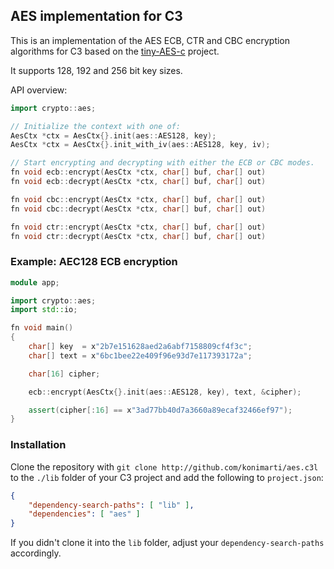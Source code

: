 ## AES implementation for C3

This is an implementation of the AES ECB, CTR and CBC encryption algorithms for
C3 based on the [tiny-AES-c](http://github.com/kokke/tiny-AES-c) project.

It supports 128, 192 and 256 bit key sizes.

API overview:
```cpp
import crypto::aes;

// Initialize the context with one of:
AesCtx *ctx = AesCtx{}.init(aes::AES128, key);
AesCtx *ctx = AesCtx{}.init_with_iv(aes::AES128, key, iv);

// Start encrypting and decrypting with either the ECB or CBC modes.
fn void ecb::encrypt(AesCtx *ctx, char[] buf, char[] out)
fn void ecb::decrypt(AesCtx *ctx, char[] buf, char[] out)

fn void cbc::encrypt(AesCtx *ctx, char[] buf, char[] out)
fn void cbc::decrypt(AesCtx *ctx, char[] buf, char[] out)

fn void ctr::encrypt(AesCtx *ctx, char[] buf, char[] out)
fn void ctr::decrypt(AesCtx *ctx, char[] buf, char[] out)
```


### Example: AEC128 ECB encryption

```cpp
module app;

import crypto::aes;
import std::io;

fn void main()
{
	char[] key 	= x"2b7e151628aed2a6abf7158809cf4f3c";
	char[] text	= x"6bc1bee22e409f96e93d7e117393172a";

	char[16] cipher;

	ecb::encrypt(AesCtx{}.init(aes::AES128, key), text, &cipher);

	assert(cipher[:16] == x"3ad77bb40d7a3660a89ecaf32466ef97");
}
```

### Installation

Clone the repository with
```git clone http://github.com/konimarti/aes.c3l```
to the `./lib` folder of your C3 project and add the following to
`project.json`:

```json
{
    "dependency-search-paths": [ "lib" ],
    "dependencies": [ "aes" ]
}
```

If you didn't clone it into the `lib` folder, adjust your
`dependency-search-paths` accordingly.
